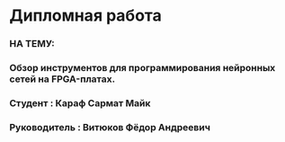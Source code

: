 ﻿# Дипломная работа
 
 ### НА ТЕМУ:
 
 ### Обзор инструментов для программирования нейронных сетей на FPGA-платах.
 
 ### Студент : Караф Сармат Майк

 ### Руководитель :  Витюков Фёдор Андреевич
 
